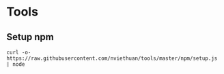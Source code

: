# Tools

## Setup npm

```
curl -o- https://raw.githubusercontent.com/nviethuan/tools/master/npm/setup.js | node
```
